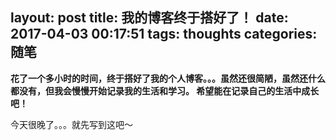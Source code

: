 layout: post
title: 我的博客终于搭好了！
date: 2017-04-03 00:17:51
tags: thoughts
categories: 随笔
---

**花了一个多小时的时间，终于搭好了我的个人博客。。。虽然还很简陋，虽然还什么都没有，但我会慢慢开始记录我的生活和学习。
希望能在记录自己的生活中成长吧！**

今天很晚了。。。就先写到这吧～

